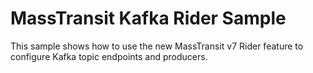 # MassTransit Kafka Rider Sample

This sample shows how to use the new MassTransit v7 Rider feature to configure Kafka topic endpoints and producers.